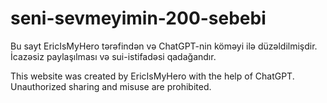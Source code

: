 # seni-sevmeyimin-200-sebebi

Bu sayt EricIsMyHero tərəfindən və ChatGPT-nin köməyi ilə düzəldilmişdir. İcazəsiz paylaşılması və sui-istifadəsi qadağandır.

This website was created by EricIsMyHero with the help of ChatGPT. Unauthorized sharing and misuse are prohibited.
